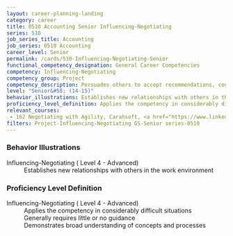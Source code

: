 ```yaml
---
layout: career-planning-landing
category: career
title: 0510 Accounting Senior Influencing-Negotiating
series: 510
job_series_title: Accounting
job_series: 0510 Accounting
career_level: Senior
permalink: /cards/510-Influencing-Negotiating-Senior
functional_competency_designation: General Career Competencies
competency: Influencing-Negotiating
competency_group: Project
competency_description: Persuades others to accept recommendations, cooperate, or change their behavior; works with others towards an agreement; negotiates to find mutually acceptable solutions
level: "Senior&#58; (14-15)"
behavior_illustrations: Establishes new relationships with others in the work environment
proficiency_level_definition: Applies the competency in considerably difficult situations ? Generally requires little or no guidance ? Demonstrates broad understanding of concepts and processes
relevant_courses: 
 - 162 Negotiating with Agility, Carahsoft, <a href="https://www.linkedin.com/learning/negotiating-with-agility">https://www.linkedin.com/learning/negotiating-with-agility</a>
filters: Project-Influencing-Negotiating GS-Senior series-0510
---
```


<div class="desktop:grid-col-6 margin-y-205">
  <div class="border-top-05 bg-white padding-2 shadow-5 height-full members-hover border-1px border-gray-30 border-top-orange radius-lg">
    <h3>Behavior Illustrations</h3>
    <dl class="text-base"><dt>Influencing-Negotiating ( Level 4 - Advanced)</dt><dd>Establishes new relationships with others in the work environment</dd></dl>
  </div>
</div>
<div class="desktop:grid-col-6 margin-y-205">
  <div class="border-top-05 bg-white padding-2 shadow-5 height-full members-hover border-1px border-gray-30 border-top-orange radius-lg">
    <h3>Proficiency Level Definition</h3>
    <dl class="text-base"><dt>Influencing-Negotiating ( Level 4 - Advanced)</dt><dd>Applies the competency in considerably difficult situations </dd><dd> Generally requires little or no guidance </dd><dd> Demonstrates broad understanding of concepts and processes</dd></dl>
  </div>
</div>